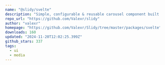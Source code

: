 ```yaml
---
name: "@slidy/svelte"
description: "Simple, configurable & reusable carousel component built with SvelteJS"
repo_url: "https://github.com/Valexr/slidy"
author: "valexr"
homepage: "https://github.com/Valexr/Slidy/tree/master/packages/svelte"
downloads: 160
updated: "2024-11-20T12:02:25.399Z"
github_stars: 337
tags: 
  - ui
  - media
---
```


